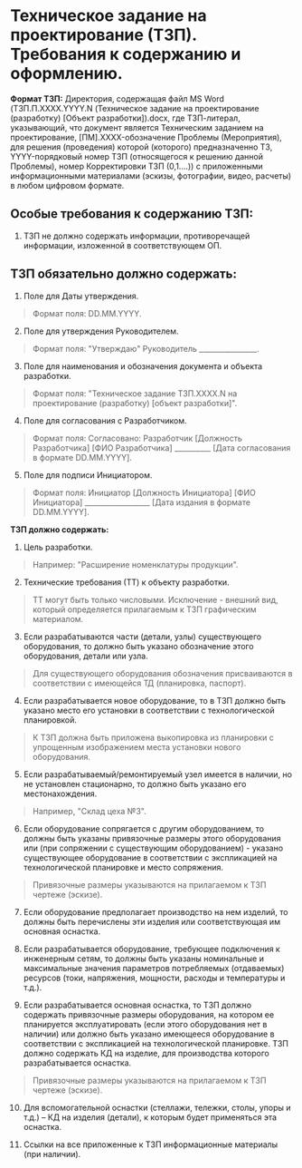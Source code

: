 # Техническое задание на проектирование (ТЗП). Требования к содержанию и оформлению.

**Формат ТЗП:** Директория, содержащая файл MS Word (ТЗП.П.XXXX.YYYY.N (Техническое задание на проектирование (разработку) [Объект разработки]).docx, где ТЗП-литерал, указывающий, что документ является Техническим заданием на проектирование, [ПМ].XXXX-обозначение Проблемы (Мероприятия), для решения (проведения) которой (которого) предназначенно ТЗ, YYYY-порядковый номер ТЗП (относящегося к решению данной Проблемы), номер Корректировки ТЗП (0,1....)) с приложенными информационными материалами (эскизы, фотографии, видео, расчеты) в любом цифровом формате. 

## Особые требования к содержанию ТЗП:

1.    ТЗП не должно содержать информации, противоречащей информации, изложенной в соответствующем ОП.

## ТЗП обязательно должно содержать:

1.    Поле для Даты утверждения. 
>Формат поля: DD.MM.YYYY.

2.    Поле для утверждения Руководителем. 
>Формат поля: "Утверждаю" Руководитель ________________.

3.    Поле для наименования и обозначения документа и объекта разработки.
>Формат поля: "Техническое задание ТЗП.XXXX.N на проектирование (разработку) [объект разработки]".

4.    Поле для согласования с Разработчиком. 
>Формат поля: Согласовано: Разработчик [Должность Разработчика] [ФИО Разработчика] __________ [Дата согласования в формате DD.MM.YYYY].

5.    Поле для подписи Инициатором.
>Формат поля:  Инициатор [Должность Инициатора] [ФИО Инициатора] __________________ [Дата издания в формате DD.MM.YYYY].

**ТЗП должно содержать:**

1.    Цель разработки.
>Например: "Расширение номенклатуры продукции".

2.    Технические требования (ТТ) к объекту разработки.
>ТТ могут быть только числовыми. Исключение - внешний вид, который определяется прилагаемым к ТЗП графическим материалом.

3.    Если разрабатываются части (детали, узлы) существующего оборудования, то должно быть указано обозначение этого оборудования, детали или узла.
>Для существующего оборудования обозначения присваиваются в соответствии с имеющейся ТД (планировка, паспорт).

4.    Если разрабатывается новое оборудование, то в ТЗП должно быть указано место его установки в соответствии с технологической планировкой.
>К ТЗП должна быть приложена выкопировка из планировки с упрощенным изображением места установки нового оборудования.

5.    Если разрабатываемый/ремонтируемый узел имеется в наличии, но не установлен стационарно, то должно быть указано его местонахождения.
>Например, "Склад цеха №3".

6.    Если оборудование сопрягается с другим оборудованием, то должны быть указаны привязочные размеры этого оборудования или (при сопряжении с существующим оборудованием) - указано существующее оборудование в соответствии с экспликацией на технологической планировке и место сопряжения.
>Привязочные размеры указываются на прилагаемом к ТЗП чертеже (эскизе).

7.    Если оборудование предполагает производство на нем изделий, то должны быть перечислены эти изделия или соответствующая им основная оснастка.

8.    Если разрабатывается оборудование, требующее подключения к инженерным сетям, то должны быть указаны номинальные и максимальные значения параметров потребляемых (отдаваемых) ресурсов (токи, напряжения, мощности, расходы и температуры и т.д.).

9.    Если разрабатывается основная оснастка, то ТЗП должно содержать привязочные размеры оборудования, на котором ее планируется эксплуатировать (если этого оборудования нет в наличии) или должно быть указано имеющееся оборудование в соответствии с экспликацией на технологической планировке. ТЗП должно содержать КД на изделие, для производства которого разрабатывается оснастка.
>Привязочные размеры указываются на прилагаемом к ТЗП чертеже (эскизе).

10.    Для вспомогательной оснастки (стеллажи, тележки, столы, упоры и т.д.) – КД на изделия (детали), к которым будет применяться эта оснастка.

11.    Ссылки на все приложенные к ТЗП информационные материалы (при наличии).

    


